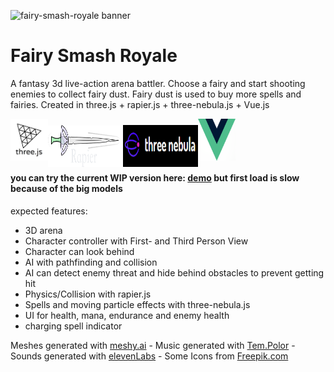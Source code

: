 ![fairy-smash-royale banner](https://github.com/konstantinsteinmiller/smash-royale/blob/master/src/assets/documentation/SmashRoyale_banner_1331x430.jpg)

# Fairy Smash Royale

A fantasy 3d live-action arena battler. Choose a fairy and start shooting enemies to collect fairy dust. 
Fairy dust is used to buy more spells and fairies.
Created in three.js + rapier.js + three-nebula.js + Vue.js
<div style="display: flex; justify-items: center;">
    <img src="https://github.com/konstantinsteinmiller/fairy-smash/blob/master/src/assets/documentation/three-js-logo.png" alt="three.js-logo" width="60" />
    <img style="transform: translateY(15%);" src="https://github.com/konstantinsteinmiller/fairy-smash/blob/master/src/assets/documentation/rapier-logo.svg" alt="rapier-logo" width="120" />
    <img style="transform: translateY(15%);" src="https://github.com/konstantinsteinmiller/fairy-smash/blob/master/src/assets/documentation/three-nebula-logo.png" alt="three-nebula-logo" width="120" />
    <img src="https://github.com/konstantinsteinmiller/fairy-smash/blob/master/src/assets/documentation/vue-logo.png" alt="vue-logo" width="60" />
</div>


#### you can try the current WIP version here: [demo](https://konstantinsteinmiller.github.io/fairy-smash) but first load is slow because of the big models

expected features:
- 3D arena
- Character controller with First- and Third Person View
- Character can look behind
- AI with pathfinding and collision
- AI can detect enemy threat and hide behind obstacles to prevent getting hit
- Physics/Collision with rapier.js
- Spells and moving particle effects with three-nebula.js
- UI for health, mana, endurance and enemy health
- charging spell indicator

Meshes generated with [meshy.ai](https://www.meshy.ai/workspace) - 
Music generated with [Tem.Polor](https://www.tempolor.com/) -
Sounds generated with [elevenLabs](https://elevenlabs.io/app/sound-effects/generate) -
Some Icons from [Freepik.com](https://www.freepik.com/)